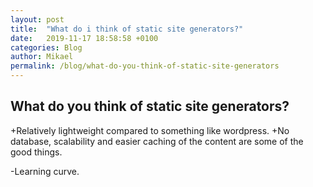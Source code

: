 ```yaml
---
layout: post
title:  "What do i think of static site generators?"
date:   2019-11-17 18:58:58 +0100
categories: Blog
author: Mikael
permalink: /blog/what-do-you-think-of-static-site-generators
---
```



## What do you think of static site generators?
+Relatively lightweight compared to something like wordpress.
+No database, scalability and easier caching of the content are some of the good things.

-Learning curve.

